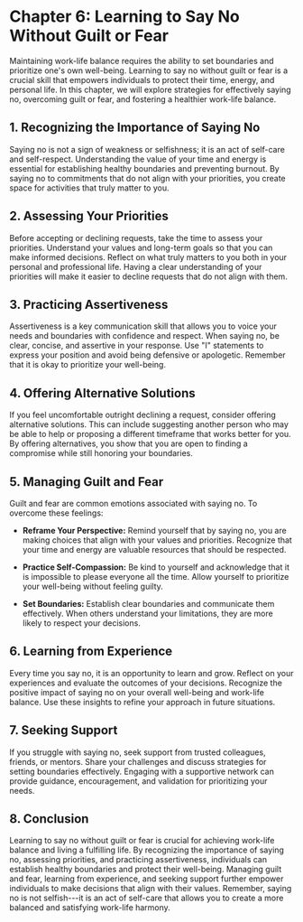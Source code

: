 Chapter 6: Learning to Say No Without Guilt or Fear
===================================================

Maintaining work-life balance requires the ability to set boundaries and prioritize one's own well-being. Learning to say no without guilt or fear is a crucial skill that empowers individuals to protect their time, energy, and personal life. In this chapter, we will explore strategies for effectively saying no, overcoming guilt or fear, and fostering a healthier work-life balance.

**1. Recognizing the Importance of Saying No**
----------------------------------------------

Saying no is not a sign of weakness or selfishness; it is an act of self-care and self-respect. Understanding the value of your time and energy is essential for establishing healthy boundaries and preventing burnout. By saying no to commitments that do not align with your priorities, you create space for activities that truly matter to you.

**2. Assessing Your Priorities**
--------------------------------

Before accepting or declining requests, take the time to assess your priorities. Understand your values and long-term goals so that you can make informed decisions. Reflect on what truly matters to you both in your personal and professional life. Having a clear understanding of your priorities will make it easier to decline requests that do not align with them.

**3. Practicing Assertiveness**
-------------------------------

Assertiveness is a key communication skill that allows you to voice your needs and boundaries with confidence and respect. When saying no, be clear, concise, and assertive in your response. Use "I" statements to express your position and avoid being defensive or apologetic. Remember that it is okay to prioritize your well-being.

**4. Offering Alternative Solutions**
-------------------------------------

If you feel uncomfortable outright declining a request, consider offering alternative solutions. This can include suggesting another person who may be able to help or proposing a different timeframe that works better for you. By offering alternatives, you show that you are open to finding a compromise while still honoring your boundaries.

**5. Managing Guilt and Fear**
------------------------------

Guilt and fear are common emotions associated with saying no. To overcome these feelings:

* **Reframe Your Perspective:** Remind yourself that by saying no, you are making choices that align with your values and priorities. Recognize that your time and energy are valuable resources that should be respected.

* **Practice Self-Compassion:** Be kind to yourself and acknowledge that it is impossible to please everyone all the time. Allow yourself to prioritize your well-being without feeling guilty.

* **Set Boundaries:** Establish clear boundaries and communicate them effectively. When others understand your limitations, they are more likely to respect your decisions.

**6. Learning from Experience**
-------------------------------

Every time you say no, it is an opportunity to learn and grow. Reflect on your experiences and evaluate the outcomes of your decisions. Recognize the positive impact of saying no on your overall well-being and work-life balance. Use these insights to refine your approach in future situations.

**7. Seeking Support**
----------------------

If you struggle with saying no, seek support from trusted colleagues, friends, or mentors. Share your challenges and discuss strategies for setting boundaries effectively. Engaging with a supportive network can provide guidance, encouragement, and validation for prioritizing your needs.

**8. Conclusion**
-----------------

Learning to say no without guilt or fear is crucial for achieving work-life balance and living a fulfilling life. By recognizing the importance of saying no, assessing priorities, and practicing assertiveness, individuals can establish healthy boundaries and protect their well-being. Managing guilt and fear, learning from experience, and seeking support further empower individuals to make decisions that align with their values. Remember, saying no is not selfish---it is an act of self-care that allows you to create a more balanced and satisfying work-life harmony.
